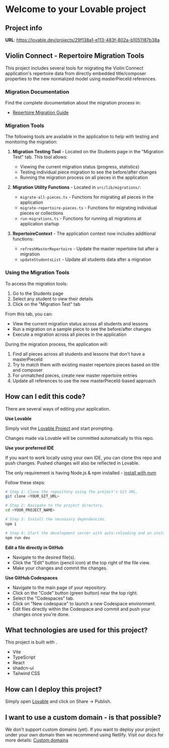 # Welcome to your Lovable project

## Project info

**URL**: https://lovable.dev/projects/29f138a1-e113-483f-802a-b1051187b38a

## Violin Connect - Repertoire Migration Tools

This project includes several tools for migrating the Violin Connect application's repertoire data from directly embedded title/composer properties to the new normalized model using masterPieceId references.

### Migration Documentation

Find the complete documentation about the migration process in:
- [Repertoire Migration Guide](./src/docs/REPERTOIRE_MIGRATION_GUIDE.md)

### Migration Tools

The following tools are available in the application to help with testing and monitoring the migration:

1. **Migration Testing Tool** - Located on the Students page in the "Migration Test" tab. This tool allows:
   - Viewing the current migration status (progress, statistics)
   - Testing individual piece migration to see the before/after changes
   - Running the migration process on all pieces in the application

2. **Migration Utility Functions** - Located in `src/lib/migrations/`:
   - `migrate-all-pieces.ts` - Functions for migrating all pieces in the application
   - `migrate-repertoire-pieces.ts` - Functions for migrating individual pieces or collections
   - `run-migrations.ts` - Functions for running all migrations at application startup

3. **RepertoireContext** - The application context now includes additional functions:
   - `refreshMasterRepertoire` - Update the master repertoire list after a migration
   - `updateStudentsList` - Update all students data after a migration

### Using the Migration Tools

To access the migration tools:
1. Go to the Students page
2. Select any student to view their details
3. Click on the "Migration Test" tab

From this tab, you can:
- View the current migration status across all students and lessons
- Run a migration on a sample piece to see the before/after changes
- Execute a migration across all pieces in the application

During the migration process, the application will:
1. Find all pieces across all students and lessons that don't have a masterPieceId
2. Try to match them with existing master repertoire pieces based on title and composer
3. For unmatched pieces, create new master repertoire entries
4. Update all references to use the new masterPieceId-based approach

## How can I edit this code?

There are several ways of editing your application.

**Use Lovable**

Simply visit the [Lovable Project](https://lovable.dev/projects/29f138a1-e113-483f-802a-b1051187b38a) and start prompting.

Changes made via Lovable will be committed automatically to this repo.

**Use your preferred IDE**

If you want to work locally using your own IDE, you can clone this repo and push changes. Pushed changes will also be reflected in Lovable.

The only requirement is having Node.js & npm installed - [install with nvm](https://github.com/nvm-sh/nvm#installing-and-updating)

Follow these steps:

```sh
# Step 1: Clone the repository using the project's Git URL.
git clone <YOUR_GIT_URL>

# Step 2: Navigate to the project directory.
cd <YOUR_PROJECT_NAME>

# Step 3: Install the necessary dependencies.
npm i

# Step 4: Start the development server with auto-reloading and an instant preview.
npm run dev
```

**Edit a file directly in GitHub**

- Navigate to the desired file(s).
- Click the "Edit" button (pencil icon) at the top right of the file view.
- Make your changes and commit the changes.

**Use GitHub Codespaces**

- Navigate to the main page of your repository.
- Click on the "Code" button (green button) near the top right.
- Select the "Codespaces" tab.
- Click on "New codespace" to launch a new Codespace environment.
- Edit files directly within the Codespace and commit and push your changes once you're done.

## What technologies are used for this project?

This project is built with .

- Vite
- TypeScript
- React
- shadcn-ui
- Tailwind CSS

## How can I deploy this project?

Simply open [Lovable](https://lovable.dev/projects/29f138a1-e113-483f-802a-b1051187b38a) and click on Share -> Publish.

## I want to use a custom domain - is that possible?

We don't support custom domains (yet). If you want to deploy your project under your own domain then we recommend using Netlify. Visit our docs for more details: [Custom domains](https://docs.lovable.dev/tips-tricks/custom-domain/)
